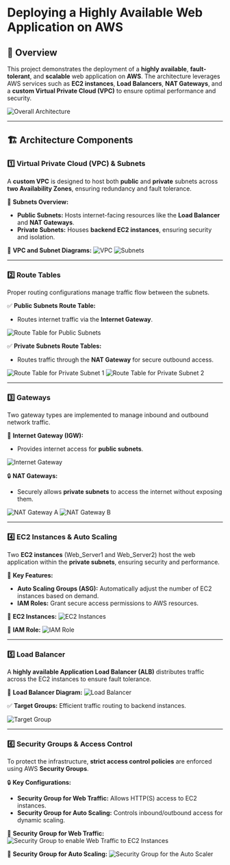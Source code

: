 # Deploying a Highly Available Web Application on AWS

## 📌 Overview
This project demonstrates the deployment of a **highly available**, **fault-tolerant**, and **scalable** web application on **AWS**. The architecture leverages AWS services such as **EC2 instances**, **Load Balancers**, **NAT Gateways**, and a **custom Virtual Private Cloud (VPC)** to ensure optimal performance and security.

![Overall Architecture](./img/overall-architecture.png)

---

## 🏗 Architecture Components
### 1️⃣ **Virtual Private Cloud (VPC) & Subnets**
A **custom VPC** is designed to host both **public** and **private** subnets across **two Availability Zones**, ensuring redundancy and fault tolerance.

📌 **Subnets Overview:**
- **Public Subnets:** Hosts internet-facing resources like the **Load Balancer** and **NAT Gateways**.
- **Private Subnets:** Houses **backend EC2 instances**, ensuring security and isolation.

📸 **VPC and Subnet Diagrams:**
![VPC](./img/vpc.png)
![Subnets](./img/subnets.png)

---

### 2️⃣ **Route Tables**
Proper routing configurations manage traffic flow between the subnets.

✅ **Public Subnets Route Table:**
- Routes internet traffic via the **Internet Gateway**.

![Route Table for Public Subnets](./img/public-route-table.png)

✅ **Private Subnets Route Tables:**
- Routes traffic through the **NAT Gateway** for secure outbound access.

![Route Table for Private Subnet 1](./img/private-route-table-1.png)
![Route Table for Private Subnet 2](./img/private-route-table-2.png)

---

### 3️⃣ **Gateways**
Two gateway types are implemented to manage inbound and outbound network traffic.

🚀 **Internet Gateway (IGW):**
- Provides internet access for **public subnets**.

![Internet Gateway](./img/internet-gateway.png)

🔒 **NAT Gateways:**
- Securely allows **private subnets** to access the internet without exposing them.

![NAT Gateway A](./img/nat-gateway-a.png)
![NAT Gateway B](./img/nat-gateway-b.png)

---

### 4️⃣ **EC2 Instances & Auto Scaling**
Two **EC2 instances** (Web_Server1 and Web_Server2) host the web application within the **private subnets**, ensuring security and performance.

📌 **Key Features:**
- **Auto Scaling Groups (ASG):** Automatically adjust the number of EC2 instances based on demand.
- **IAM Roles:** Grant secure access permissions to AWS resources.

📸 **EC2 Instances:**
![EC2 Instances](./img/ec2-instances.png)

📸 **IAM Role:**
![IAM Role](./img/iam-role.png)

---

### 5️⃣ **Load Balancer**
A **highly available Application Load Balancer (ALB)** distributes traffic across the EC2 instances to ensure fault tolerance.

📸 **Load Balancer Diagram:**
![Load Balancer](./img/load-balancer.png)

✅ **Target Groups:** Efficient traffic routing to backend instances.

![Target Group](./img/target-group.png)

---

### 6️⃣ **Security Groups & Access Control**
To protect the infrastructure, **strict access control policies** are enforced using AWS **Security Groups**.

🔒 **Key Configurations:**
- **Security Group for Web Traffic:** Allows HTTP(S) access to EC2 instances.
- **Security Group for Auto Scaling:** Controls inbound/outbound access for dynamic scaling.

📸 **Security Group for Web Traffic:**
![Security Group to enable Web Traffic to EC2 Instances](./img/security-group-1.png)

📸 **Security Group for Auto Scaling:**
![Security Group for the Auto Scaler](./img/security-group-2.png)